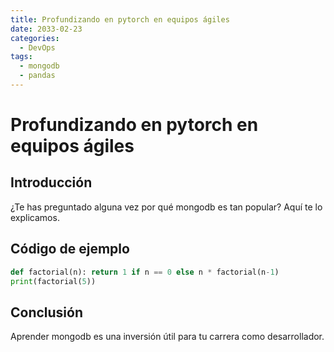 ```yaml
---
title: Profundizando en pytorch en equipos ágiles
date: 2033-02-23
categories:
  - DevOps
tags:
  - mongodb
  - pandas
---
```


# Profundizando en pytorch en equipos ágiles

## Introducción

¿Te has preguntado alguna vez por qué mongodb es tan popular? Aquí te lo explicamos.

## Código de ejemplo

```python
def factorial(n): return 1 if n == 0 else n * factorial(n-1)
print(factorial(5))
```

## Conclusión

Aprender mongodb es una inversión útil para tu carrera como desarrollador.
